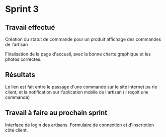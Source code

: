# Sprint 3

## Travail effectué
Création du statut de commande pour un produit
affichage des commandes  de l'artisan

Finalisation de la page d'accueil, avec la bonne charte graphique et les photos correctes.

## Résultats
Le lien est fait entre le passage d'une commande sur le site internet  pa rle client, et la notification sur l'aplication mobile de l'artisan (il reçoit une commande) 

## Travail à faire au prochain sprint
Interface de login des artisans.
Formulaire de connextion et d'inscription côté client.
